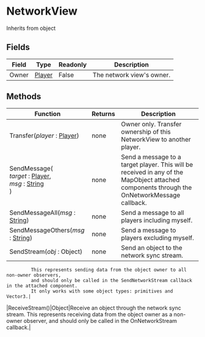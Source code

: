 # NetworkView
Inherits from object
## Fields
|Field|Type|Readonly|Description|
|---|---|---|---|
|Owner|[Player](../objects/Player.md)|False|The network view's owner.|
## Methods
|Function|Returns|Description|
|---|---|---|
|Transfer(<i>player</i> : [Player](../objects/Player.md))|none|Owner only. Transfer ownership of this NetworkView to another player.|
|SendMessage(<br/><i>target</i> : [Player](../objects/Player.md),<br/><i>msg</i> : [String](../static/String.md)<br/>)|none|Send a message to a target player. This will be received in any of the MapObject attached components through the OnNetworkMessage callback.|
|SendMessageAll(<i>msg</i> : [String](../static/String.md))|none|Send a message to all players including myself.|
|SendMessageOthers(<i>msg</i> : [String](../static/String.md))|none|Send a message to players excluding myself.|
|SendStream(<i>obj</i> : Object)|none|Send an object to the network sync stream.             This represents sending data from the object owner to all non-owner observers,             and should only be called in the SendNetworkStream callback in the attached component.             It only works with some object types: primitives and Vector3.|
|ReceiveStream()|Object|Receive an object through the network sync stream.             This represents receiving data from the object owner as a non-owner observer,             and should only be called in the OnNetworkStream callback.|
